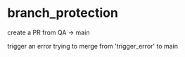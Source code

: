 # branch_protection

create a PR from QA -> main

trigger an error trying to merge from 'trigger_error' to main
